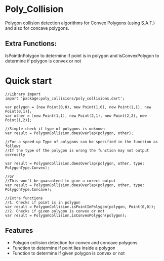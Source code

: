 # Poly_Collision

Polygon collision detection algorithms for Convex Polygons (using S.A.T.) and also
for concave polygons.

## Extra Functions: 
IsPointInPolygon to determine if point is in polygon and
isConvexPolygon to determine if polygon is convex or not

# Quick start

```
//Library import
import 'package:poly_collisions/poly_collisions.dart';

var polygon = [new Point(0,0), new Point(1,0), new Point(1,1), new Point(0,1)];
var other = [new Point(1,1), new Point(2,1), new Point(2,2), new Point(1,2)];

//Simple check if type of polygons is unknown
var result = PolygonCollision.doesOverlap(polygon, other);

//For a speed-up Type of polygons can be specified in the function as follows
//If the type of the polygon is wrong the function may not output correctly

var result = PolygonCollision.doesOverlap(polygon, other, type: PolygonType.Convex);

//or
//This won't be guaranteed to give a corect output
var result = PolygonCollision.doesOverlap(polygon, other, type: PolygonType.Concave);

//Extra functions
//1. Checks if point is in polygon
var result = PolygonCollision.isPointInPolygon(polygon, Point(0,0));
//2. Checks if given polygon is convex or not
var result = PolygonCollision.isConvexPolygon(polygon);
```

## Features

* Polygon collision detection for convex and concave polygons
* Function to determine if point lies inside a polygon
* Function to determine if given polygon is convex or not

